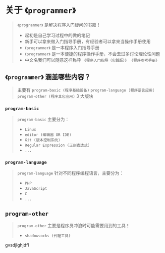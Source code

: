 # 关于 `《programmer》`

> `《programmer》` 是解决程序入门疑问的书籍！
>
> -   起初是自己学习过程中的做的笔记
> -   新手可以拿来做入门指导手册，有经验者可以拿来当操作手册使用
> -   `《programmer》` 是一本程序入门指导手册
> -   `《programmer》` 是一本便捷的程序操作手册，不会去过多讨论理论性问题
> -   中文名我们可以随意这样称呼 `《程序入门指导（实践版）》` `《程序参考手册》`

## `《programmer》` 涵盖哪些内容？

> 主要有 `program-basic (程序基础设备)` `program-language (程序语言应用)` `program-other (程序其它应用)` 3 大版块

### `program-basic`

> `program-basic` 主要分为：
>
> -   `Linux`
> -   `editor (编辑器 OR IDE)`
> -   `Git (版本控制系统)`
> -   `Regular Expression (正则表达式)`
> -   `...`

### `program-language`

> `program-language` 针对不同程序编程语言，主要分为：
>
> -   `PHP`
> -   `JavaScript`
> -   `C`
> -   `...`

## `program-other`

> `program-other` 主要是程序员冲浪时可能需要用到的工具！
>
> -   `shadowsocks (代理工具)`


gvsdjlghjdfl
